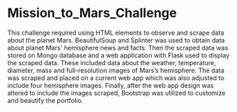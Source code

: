 # Mission_to_Mars_Challenge

This challenge required using HTML elements to observe and scrape data about the planet Mars. BeautifulSoup and Splinter was used to obtain data about planet Mars' hemisphere news and facts. Then the scraped data was stored on Mongo database and a web application with Flask used to display the scraped data. These included data about  the weather, temperature, diameter, mass and full-resolution images of Mars’s hemisphere. The data was scraped and placed on a current web app which was also adjusted to include four hemisphere images. Finally, after the web app design was altered to include the images scraped, Bootstrap was utilized to customize and beautify the portfolio. 
